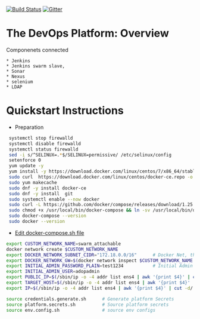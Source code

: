 [![Build Status](https://travis-ci.org/Accenture/adop-docker-compose.svg?branch=master)](https://travis-ci.org/Accenture/adop-docker-compose)
[![Gitter](https://badges.gitter.im/Join%20Chat.svg)](https://gitter.im/Accenture/ADOP)



# The DevOps Platform: Overview

  Componenets connected
  
    * Jenkins
    * Jenkins swarm slave, 
    * Sonar
    * Nexus 
    * selenium 
    * LDAP

# Quickstart Instructions

  * Preparation
  ```bash
   systemctl stop firewalld
   systemctl disable firewalld
   systemctl status firewalld
   sed -i s/^SELINUX=.*$/SELINUX=permissive/ /etc/selinux/config
   setenforce 0
   yum update -y
   yum install -y https://download.docker.com/linux/centos/7/x86_64/stable/Packages/containerd.io-1.2.6-3.3.el7.x86_64.rpm
   sudo curl  https://download.docker.com/linux/centos/docker-ce.repo -o /etc/yum.repos.d/docker-ce.repo
   sudo yum makecache
   sudo dnf -y install docker-ce
   sudo dnf -y install  git
   sudo systemctl enable --now docker
   sudo curl -L https://github.com/docker/compose/releases/download/1.25.0/docker-compose-`uname -s`-`uname -m` -o /usr/local/bin/docker-compose
   sudo chmod +x /usr/local/bin/docker-compose && ln -sv /usr/local/bin/docker-compose /usr/bin/docker-compose
   sudo docker-compose --version
   sudo docker --version
  
  ```
  
  * [Edit docker-compose.sh file](https://raw.githubusercontent.com/jaganthoutam/adop-docker-compose-latest/master/docker-compose.sh)


```bash
export CUSTOM_NETWORK_NAME=swarm_attachable
docker network create $CUSTOM_NETWORK_NAME
export DOCKER_NETWORK_SUBNET_CIDR="172.18.0.0/16"      # Docker Net, this is to allow git lab to do health checks
export DOCKER_NETWORK_GW=$(docker network inspect $CUSTOM_NETWORK_NAME | grep Gateway | awk '{print $2}' | sed -e 's/^"//' -e 's/"//') 
export INITIAL_ADMIN_PASSWORD_PLAIN=test1234           # Initial Admin password 
export INITIAL_ADMIN_USER=adopadmin
export PUBLIC_IP=$(/sbin/ip -o -4 addr list ens4 | awk '{print $4}' | cut -d/ -f1) # Should be ur Publip IP, If internal use Local ip
export TARGET_HOST=$(/sbin/ip -o -4 addr list ens4 | awk '{print $4}' | cut -d/ -f1) # Internal IP
export IP=$(/sbin/ip -o -4 addr list ens4 | awk '{print $4}' | cut -d/ -f1)  # Internal IP

source credentials.generate.sh      # Generate platform Secrets
source platform.secrets.sh          # Source platform secrets
source env.config.sh                # source env configs
```
